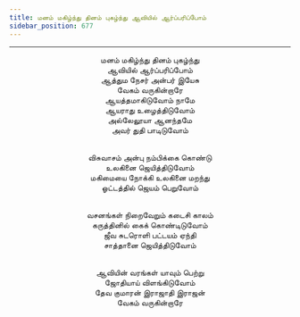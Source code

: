 ```yaml
---
title: மனம் மகிழ்ந்து தினம் புகழ்ந்து ஆவியில் ஆர்ப்பரிப்போம்
sidebar_position: 677
---
```


---
<center>
மனம் மகிழ்ந்து தினம் புகழ்ந்து<br/>
ஆவியில் ஆர்ப்பரிப்போம்<br/>
ஆத்தும நேசர் அன்பர் இயேசு<br/>
வேகம் வருகின்றாரே<br/>
ஆயத்தமாகிடுவோம் நாமே<br/>
ஆயராது உழைத்திடுவோம்<br/>
அல்லேலூயா ஆனந்தமே<br/>
அவர் துதி பாடிடுவோம்<br/><br/>

விசுவாசம் அன்பு நம்பிக்கை கொண்டு<br/>
உலகினை ஜெயித்திடுவோம்<br/>
மகிமையை நோக்கி உலகினை மறந்து<br/>
ஓட்டத்தில் ஜெயம் பெறுவோம்<br/><br/>

வசனங்கள் நிறைவேறும் கடைசி காலம்<br/>
கருத்தினில் கைக் கொண்டிடுவோம்<br/>
ஜீவ சுடரொளி பட்டயம் ஏந்தி<br/>
சாத்தானை ஜெயித்திடுவோம்<br/><br/>

ஆவியின் வரங்கள் யாவும் பெற்று<br/>
ஜோதியாய் விளங்கிடுவோம்<br/>
தேவ குமாரன் இராஜாதி இராஜன்<br/>
வேகம் வருகின்றாரே
</center>